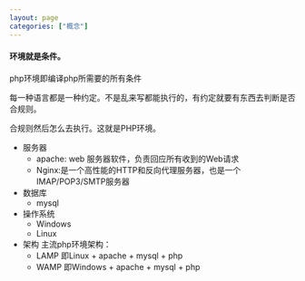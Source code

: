 ```yaml
---
layout: page
categories: ["概念"]
---
```


#### 环境就是条件。

php环境即编译php所需要的所有条件

每一种语言都是一种约定。不是乱来写都能执行的，有约定就要有东西去判断是否合规则。

合规则然后怎么去执行。这就是PHP环境。

- 服务器
    - apache: web 服务器软件，负责回应所有收到的Web请求
    - Nginx:是一个高性能的HTTP和反向代理服务器，也是一个IMAP/POP3/SMTP服务器
- 数据库
    - mysql
- 操作系统
    - Windows
    - Linux
- 架构 主流php环境架构：
    - LAMP 即Linux + apache + mysql + php
    - WAMP 即Windows + apache + mysql + php